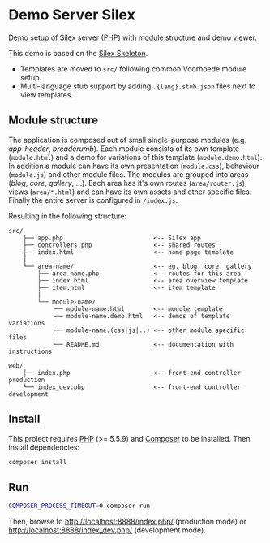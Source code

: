 # Demo Server Silex

Demo setup of [Silex](http://silex.sensiolabs.org/) server ([PHP](https://secure.php.net/))
with module structure and [demo viewer](https://github.com/voorhoede/demo-viewer).

This demo is based on the [Silex Skeleton](https://github.com/silexphp/Silex-Skeleton).

* Templates are moved to `src/` following common Voorhoede module setup.
* Multi-language stub support by adding `.{lang}.stub.json` files next to view templates.


## Module structure

The application is composed out of small single-purpose modules (e.g. *app-header*, *breadcrumb*).
Each module consists of its own template (`module.html`) and a demo for variations of this template (`module.demo.html`).
In addition a module can have its own presentation (`module.css`), behaviour (`module.js`)  and other module files.
The modules are grouped into areas (*blog*, *core*, *gallery*, ...).
Each area has it's own routes (`area/router.js`), views (`area/*.html`) and can have its own assets and other specific files.
Finally the entire server is configured in `/index.js`.

Resulting in the following structure:

```
src/
    ├── app.php                         <-- Silex app
    ├── controllers.php                 <-- shared routes 
    ├── index.html                      <-- home page template
    |
    └── area-name/                      <-- eg. blog, core, gallery
        ├── area-name.php               <-- routes for this area
        ├── index.html                  <-- area overview template
        ├── item.html                   <-- item template
        |
        └── module-name/
            ├── module-name.html        <-- module template
            ├── module-name.demo.html   <-- demos of template variations
            ├── module-name.(css|js|..) <-- other module specific files
            └── README.md               <-- documentation with instructions
            
web/
    ├── index.php                       <-- front-end controller production
    └── index_dev.php                   <-- front-end controller development
```


## Install

This project requires [PHP](https://secure.php.net/) (>= 5.5.9) and [Composer](https://getcomposer.org/) to be installed.
Then install dependencies:

```bash
composer install
```

## Run

```bash
COMPOSER_PROCESS_TIMEOUT=0 composer run
```

Then, browse to [http://localhost:8888/index.php/](http://localhost:8888/index.php/) (production mode) or [http://localhost:8888/index_dev.php/](http://localhost:8888/index_dev.php/) (development mode).